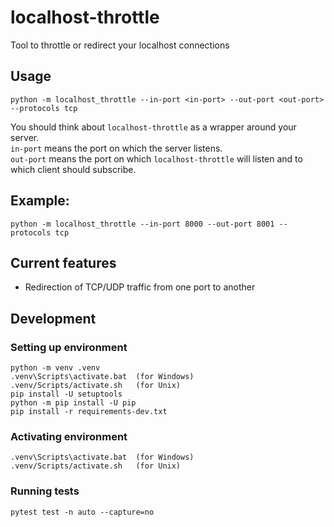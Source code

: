 # localhost-throttle
Tool to throttle or redirect your localhost connections

## Usage
```
python -m localhost_throttle --in-port <in-port> --out-port <out-port> --protocols tcp
```

You should think about `localhost-throttle` as a wrapper around your server.<br>
`in-port` means the port on which the server listens.<br>
`out-port` means the port on which `localhost-throttle` will listen and to which client should subscribe.

## Example:
```
python -m localhost_throttle --in-port 8000 --out-port 8001 --protocols tcp
```

## Current features
- Redirection of TCP/UDP traffic from one port to another

## Development
### Setting up environment
```
python -m venv .venv
.venv\Scripts\activate.bat  (for Windows)
.venv/Scripts/activate.sh   (for Unix)
pip install -U setuptools
python -m pip install -U pip
pip install -r requirements-dev.txt
```

### Activating environment
```
.venv\Scripts\activate.bat  (for Windows)
.venv/Scripts/activate.sh   (for Unix)
```


### Running tests
```
pytest test -n auto --capture=no
```
